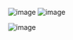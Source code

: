 ![image](https://github.com/user-attachments/assets/89f9d572-cd97-4258-9938-73ede4657842)
![image](https://github.com/user-attachments/assets/cc411145-6a89-4ba5-a13d-ddae319bc5af)


![image](https://github.com/user-attachments/assets/00b7331c-0d36-47e9-b591-75578b711d73)

